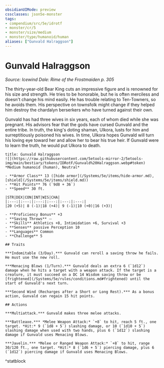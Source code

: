```yaml
---
obsidianUIMode: preview
cssclasses: json5e-monster
tags:
- compendium/src/5e/idrotf
- monster/cr/5
- monster/size/medium
- monster/type/humanoid/human
aliases: ["Gunvald Halraggson"]
---
```

# Gunvald Halraggson
*Source: Icewind Dale: Rime of the Frostmaiden p. 305*  

The thirty-year-old Bear King cuts an impressive figure and is renowned for his size and strength. He tries to be honorable, but he is often merciless and doesn't change his mind easily. He has trouble relating to Ten-Towners, so he avoids them. His perspective on townsfolk might change if they helped him destroy the chardalyn berserkers who have turned against their own.

Gunvald has had three wives in six years, each of whom died while she was pregnant. His advisors fear that the gods have cursed Gunvald and the entire tribe. In truth, the king's doting shaman, Ulkora, lusts for him and surreptitiously poisoned his wives. In time, Ulkora hopes Gunvald will turn his loving eye toward her and allow her to bear his true heir. If Gunvald were to learn the truth, he would put Ulkora to death.

```ad-statblock
title: Gunvald Halraggson
![](https://raw.githubusercontent.com/5etools-mirror-2/5etools-img/main/bestiary/tokens/IDRotF/Gunvald%20Halraggson.webp#token)
*Medium humanoid (human), Neutral*

- **Armor Class** 13 ([hide armor](/Systems/5e/items/hide-armor.md), [shield](/Systems/5e/items/shield.md))
- **Hit Points** 76 (`9d8 + 36`)
- **Speed** 30 ft.

|STR|DEX|CON|INT|WIS|CHA|
|:---:|:---:|:---:|:---:|:---:|:---:|
|20 (+5)| 8 (-1)|18 (+4)| 9 (-1)|10 (+0)|16 (+3)|

- **Proficiency Bonus** +3
- **Saving Throws** ⏤
- **Skills** Athletics +8, Intimidation +6, Survival +3
- **Senses** passive Perception 10
- **Languages** Common
- **Challenge** 5

## Traits

***Indomitable (3/Day).*** Gunvald can reroll a saving throw he fails. He must use the new roll.

***Menacing Blows (1/Turn).*** Gunvald deals an extra 6 (`1d12`) damage when he hits a target with a weapon attack. If the target is a creature, it must succeed on a DC 14 Wisdom saving throw or be [frightened](/Systems/5e/rules/conditions.md#frightened) until the start of Gunvald's next turn.

***Second Wind (Recharges after a Short or Long Rest).*** As a bonus action, Gunvald can regain 15 hit points.

## Actions

***Multiattack.*** Gunvald makes three melee attacks.

***Battleaxe.*** *Melee Weapon Attack:* `+8` to hit, reach 5 ft., one target. *Hit:* 9 (`1d8 + 5`) slashing damage, or 10 (`1d10 + 5`) slashing damage when used with two hands, plus 6 (`1d12`) slashing damage if Gunvald uses Menacing Blows.

***Javelin.*** *Melee or Ranged Weapon Attack:* `+8` to hit, range 30/120 ft., one target. *Hit:* 8 (`1d6 + 5`) piercing damage, plus 6 (`1d12`) piercing damage if Gunvald uses Menacing Blows.
```
^statblock